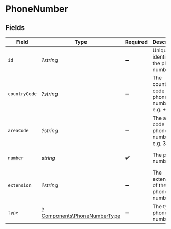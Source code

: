 # PhoneNumber


## Fields

| Field                                                                     | Type                                                                      | Required                                                                  | Description                                                               | Example                                                                   |
| ------------------------------------------------------------------------- | ------------------------------------------------------------------------- | ------------------------------------------------------------------------- | ------------------------------------------------------------------------- | ------------------------------------------------------------------------- |
| `id`                                                                      | *?string*                                                                 | :heavy_minus_sign:                                                        | Unique identifier of the phone number                                     | 12345                                                                     |
| `countryCode`                                                             | *?string*                                                                 | :heavy_minus_sign:                                                        | The country code of the phone number, e.g. +1                             | 1                                                                         |
| `areaCode`                                                                | *?string*                                                                 | :heavy_minus_sign:                                                        | The area code of the phone number, e.g. 323                               | 323                                                                       |
| `number`                                                                  | *string*                                                                  | :heavy_check_mark:                                                        | The phone number                                                          | 111-111-1111                                                              |
| `extension`                                                               | *?string*                                                                 | :heavy_minus_sign:                                                        | The extension of the phone number                                         | 105                                                                       |
| `type`                                                                    | [?Components\PhoneNumberType](../../Models/Components/PhoneNumberType.md) | :heavy_minus_sign:                                                        | The type of phone number                                                  | primary                                                                   |